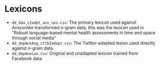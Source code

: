 # Lexicons

- `dd_daa_c2adpt_ans_nos.csv`: The primary lexicon used against Anscombe transformed n-gram data, this was the lexicon used in "Robust language-based mental health assessments in time and space through social media"
- `dd_depAnxAng_ctlb2adapt.csv`: The Twitter-adapted lexion used directly against n-gram data.
- `dd_depAnxLex.csv`: Original and unadapted lexicon trained from Facebook data.
